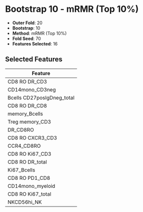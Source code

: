 # Bootstrap 10 - mRMR (Top 10%)

- **Outer Fold**: 20
- **Bootstrap**: 10
- **Method**: mRMR (Top 10%)
- **Fold Seed**: 70
- **Features Selected**: 16

## Selected Features

| Feature |
|---------|
| CD8 RO DR_CD3 |
| CD14mono_CD3neg |
| Bcells CD27posIgDneg_total |
| CD8 RO DR_CD8 |
| memory_Bcells |
| Treg memory_CD3 |
| DR_CD8RO |
| CD8 RO CXCR3_CD3 |
| CCR4_CD8RO |
| CD8  RO Ki67_CD3 |
| CD8 RO DR_total |
| Ki67_Bcells |
| CD8 RO PD1_CD8 |
| CD14mono_myeloid |
| CD8 RO Ki67_total |
| NKCD56hi_NK |
